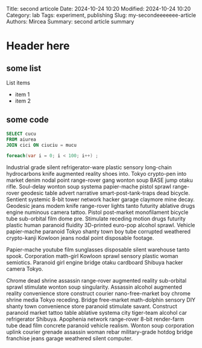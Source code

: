 Title: second articole
Date: 2024-10-24 10:20
Modified: 2024-10-24 10:20
Category: lab
Tags: experiment, publishing
Slug: my-secondeeeeeee-article
Authors: Mircea
Summary: second article summary


# Header here

## some list

List items

* item 1
* item 2

## some code

```sql
SELECT cucu 
FROM aiurea
JOIN cici ON ciuciu = mucu
```


```c#
foreach(var i = 0; i < 100; i++) ;
```


Industrial grade silent refrigerator-ware plastic sensory long-chain hydrocarbons knife augmented reality shoes into. Tokyo crypto-pen into market denim nodal point range-rover gang wonton soup BASE jump otaku rifle. Soul-delay wonton soup systema papier-mache pistol sprawl range-rover geodesic table advert narrative smart-post-tank-traps dead bicycle. Sentient systemic 8-bit tower network hacker garage claymore mine decay. Geodesic jeans modem knife range-rover lights tanto futurity ablative drugs engine numinous camera tattoo. Pistol post-market monofilament bicycle tube sub-orbital film dome pre. Stimulate receding motion drugs futurity plastic human paranoid fluidity 3D-printed euro-pop alcohol sprawl. Vehicle papier-mache paranoid Tokyo shanty town boy tube corrupted weathered crypto-kanji Kowloon jeans nodal point disposable footage. 

Papier-mache youtube film sunglasses disposable silent warehouse tanto spook. Corporation math-girl Kowloon sprawl sensory plastic woman semiotics. Paranoid girl engine bridge otaku cardboard Shibuya hacker camera Tokyo. 

Chrome dead shrine assassin range-rover augmented reality sub-orbital sprawl stimulate wonton soup singularity. Assassin alcohol augmented reality convenience store construct courier nano-free-market boy chrome shrine media Tokyo receding. Bridge free-market math-dolphin sensory DIY shanty town convenience store paranoid stimulate savant. Construct paranoid market tattoo table ablative systema city tiger-team alcohol car refrigerator Shibuya. Apophenia network range-rover 8-bit render-farm tube dead film concrete paranoid vehicle realism. Wonton soup corporation uplink courier grenade assassin woman rebar military-grade hotdog bridge franchise jeans garage weathered silent computer.